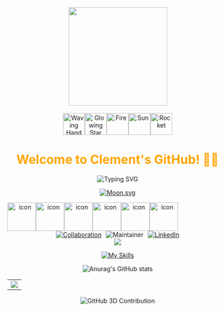 <div align="center">

  <!-- Knock Code Pictures -->
  <picture>
    <source media="(prefers-color-scheme: dark)" srcset="https://cdn.jsdelivr.net/gh/sun0225SUN/sun0225SUN/assets/images/coding.gif" />
    <source media="(prefers-color-scheme: light)" srcset="https://cdn.jsdelivr.net/gh/sun0225SUN/sun0225SUN/assets/images/developer.svg" height="225px" />
    <img src="https://cdn.jsdelivr.net/gh/sun0225SUN/sun0225SUN/assets/images/coding.gif" />
  </picture>

  <!-- for beauty -->
  <div>&nbsp;</div>

  <!-- Dynamic Emojis -->
  <div style="display: flex; justify-content: center; align-items: center;">
    <img src="https://raw.githubusercontent.com/Tarikul-Islam-Anik/Animated-Fluent-Emojis/master/Emojis/Hand%20gestures/Waving%20Hand.png" alt="Waving Hand" width="50" height="50" />
    <img src="https://raw.githubusercontent.com/Tarikul-Islam-Anik/Animated-Fluent-Emojis/master/Emojis/Travel%20and%20places/Glowing%20Star.png" alt="Glowing Star" width="50" height="50" />
    <img src="https://raw.githubusercontent.com/Tarikul-Islam-Anik/Animated-Fluent-Emojis/master/Emojis/Travel%20and%20places/Fire.png" alt="Fire" width="50" height="50" />
    <img src="https://raw.githubusercontent.com/Tarikul-Islam-Anik/Animated-Fluent-Emojis/master/Emojis/Travel%20and%20places/Sun.png" alt="Sun" width="50" height="50" />  
    <img src="https://raw.githubusercontent.com/Tarikul-Islam-Anik/Animated-Fluent-Emojis/master/Emojis/Travel%20and%20places/Rocket.png" alt="Rocket" width="50" height="50" />
  </div>

  <!-- Welcome words -->
  <h1 style="color: #FFA500;">Welcome to Clement's GitHub! 👨‍💻</h1>

  <!-- World Peaceful words -->
  ![Typing SVG](https://readme-typing-svg.demolab.com/?lines=Building+Cool+Things+One+Line+At+A+Time!)

  <!-- Moon Emoji -->
  [![Moon.svg](https://moon-svg.minung.dev/moon.svg?size=200&theme=ray&rotate=148)](https://moon-svg.minung.dev)

  <!-- Dynamic Skills Logo -->
  <div style="display: flex; align-items: flex-start;">
    <img src="https://techstack-generator.vercel.app/cpp-icon.svg" alt="icon" width="65" height="65" />
    <img src="https://techstack-generator.vercel.app/python-icon.svg" alt="icon" width="65" height="65" />
    <img src="https://techstack-generator.vercel.app/github-icon.svg" alt="icon" width="65" height="65" />
    <img src="https://techstack-generator.vercel.app/docker-icon.svg" alt="icon" width="65" height="65" />
    <img src="https://techstack-generator.vercel.app/raspberrypi-icon.svg" alt="icon" width="65" height="65" />
    <img src="https://techstack-generator.vercel.app/react-icon.svg" alt="icon" width="65" height="65" />
  </div>

  <!-- Little Logo -->
  <div style="display: flex; flex-direction: column; align-items: center; gap: 15px;">
    <div style="display: flex; justify-content: center; gap: 10px;">
      <a href="https://GitHub.com/ClementCheong">
        <img src="https://img.shields.io/badge/Looking%20For%20Collaboration%20-%20Yes-green.svg" alt="Collaboration" />
      </a>
      <img src="https://img.shields.io/badge/maintainer-Clement-blue" alt="Maintainer">
      <a href="https://linkedin.com/in/clementcheong">
        <img src="https://img.shields.io/badge/LinkedIn-Clement-blue" alt="LinkedIn">
      </a>
    </div>
  </div>

  <!-- Motto -->
  <img src="https://quotes-github-readme.vercel.app/api?type=horizontal&theme=dark&quote=Building+Tech+For+Tomorrow.&author=Clement" />

  <!-- Skills Emoji -->
  [![My Skills](https://skillicons.dev/icons?i=c,cpp,py,typescript,react,docker,postgresql,github,git&theme=dark&perline=7)](https://skillicons.dev)

  <!-- Stats Card -->
  ![Anurag's GitHub stats](https://github-readme-stats.vercel.app/api?username=ClementCheong&show_icons=true&theme=radical)

  <!-- GitHub Activity Graph -->
  <table>
    <tr>
      <td>
        <picture>
          <source media="(prefers-color-scheme: dark)"  srcset="https://github-readme-activity-graph.vercel.app/graph?username=ClementCheong&theme=tokyo-night" />
          <source media="(prefers-color-scheme: light)" srcset="https://github-readme-activity-graph.vercel.app/graph?username=ClementCheong&theme=xcode" />
          <img src="https://github-readme-activity-graph.vercel.app/graph?username=ClementCheong&theme=tokyo-night" />
        </picture>
      </td>
    </tr>
  </table>

  <!-- 3D Contribution -->
  ![GitHub 3D Contribution](https://raw.githubusercontent.com/ClementCheong/ClementCheong/main/profile-3d-contrib/profile-night-rainbow.svg)

</div>
